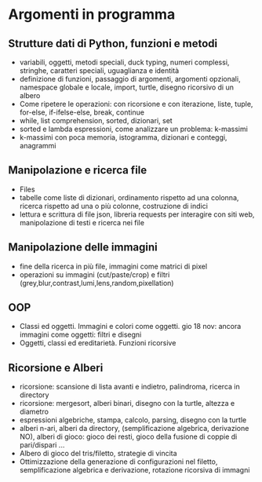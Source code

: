 # Argomenti in programma

## Strutture dati di Python, funzioni e metodi
 - variabili, oggetti, metodi speciali, duck typing, numeri complessi, stringhe, caratteri speciali, uguaglianza e identità 
- definizione di funzioni, passaggio di argomenti, argomenti opzionali, namespace globale e locale, import, turtle, disegno ricorsivo di un albero 
- Come ripetere le operazioni: con ricorsione e con iterazione, liste, tuple, for-else, if-ifelse-else, break, continue 
- while, list comprehension, sorted, dizionari, set 
- sorted e lambda espressioni, come analizzare un problema: k-massimi 
- k-massimi con poca memoria, istogramma, dizionari e conteggi, anagrammi 

## Manipolazione e ricerca file
- Files
- tabelle come liste di dizionari, ordinamento rispetto ad una colonna, ricerca rispetto ad una o più colonne, costruzione di indici 
- lettura e scrittura di file json, libreria requests per interagire con siti web, manipolazione di testi e ricerca nei file 

## Manipolazione delle immagini
- fine della ricerca in più file, immagini come matrici di pixel 
- operazioni su immagini (cut/paste/crop) e filtri (grey,blur,contrast,lumi,lens,random,pixellation) 

## OOP
- Classi ed oggetti. Immagini e colori come oggetti. gio 18 nov: ancora immagini come oggetti: filtri e disegni 
- Oggetti, classi ed ereditarietà. Funzioni ricorsive 

## Ricorsione e Alberi
 - ricorsione: scansione di lista avanti e indietro, palindroma, ricerca in directory 
- ricorsione: mergesort, alberi binari, disegno con la turtle, altezza e diametro 
- espressioni algebriche, stampa, calcolo, parsing, disegno con la turtle 
- alberi n-ari, alberi da directory, (semplificazione algebrica, derivazione NO), alberi di gioco: gioco dei resti, gioco della fusione di coppie di pari/dispari ... 
- Albero di gioco del tris/filetto, strategie di vincita 
- Ottimizzazione della generazione di configurazioni nel filetto, semplificazione algebrica e derivazione, rotazione ricorsiva di immagni 
